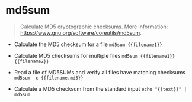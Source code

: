 # md5sum
> Calculate MD5 cryptographic checksums.
> More information: <https://www.gnu.org/software/coreutils/md5sum>.

- Calculate the MD5 checksum for a file
`md5sum {{filename1}}`

- Calculate MD5 checksums for multiple files
`md5sum {{filename1}} {{filename2}}`

- Read a file of MD5SUMs and verify all files have matching checksums
`md5sum -c {{filename.md5}}`

- Calculate a MD5 checksum from the standard input
`echo "{{text}}" | md5sum`

